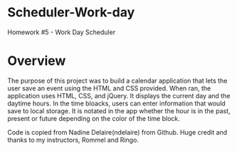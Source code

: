 # Scheduler-Work-day
Homework #5 - Work Day Scheduler

# Overview
The purpose of this project was to build a calendar application that lets the user save an event using the HTML and CSS provided. When ran, the application uses HTML, CSS, and jQuery. It displays the current day and the daytime hours. In the time bloacks, users can enter information that would save to local storage. It is notated in the app whether the hour is in the past, present or future depending on the color of the time block.

Code is copied from Nadine Delaire(ndelaire) from Github.
Huge credit and thanks to my instructors, Rommel and Ringo.